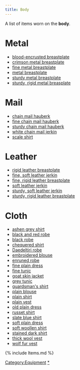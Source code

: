 ```yaml
---
title: Body
---
```


A list of items worn on the **body**.

# Metal

- [blood-encrusted breastplate](blood-encrusted_breastplate "wikilink")
- [crimson metal breastplate](crimson_metal_breastplate "wikilink")
- [fine metal breastplate](fine_metal_breastplate "wikilink")
- [metal breastplate](metal_breastplate "wikilink")
- [sturdy metal breastplate](sturdy_metal_breastplate "wikilink")
- [sturdy, rigid metal
  breasplate](sturdy,_rigid_metal_breasplate "wikilink")

# Mail

- [chain mail hauberk](chain_mail_hauberk "wikilink")
- [fine chain mail hauberk](fine_chain_mail_hauberk "wikilink")
- [sturdy chain mail hauberk](sturdy_chain_mail_hauberk "wikilink")
- [white chain mail jerkin](white_chain_mail_jerkin "wikilink")
- [scale shirt](scale_shirt "wikilink")

# Leather

- [rigid leather breastplate](rigid_leather_breastplate "wikilink")
- [fine, soft leather jerkin](fine,_soft_leather_jerkin "wikilink")
- [fine, rigid leather
  breastplate](fine,_rigid_leather_breastplate "wikilink")
- [soft leather jerkin](soft_leather_jerkin "wikilink")
- [sturdy, soft leather jerkin](sturdy,_soft_leather_jerkin "wikilink")
- [sturdy, rigid leather
  breastplate](sturdy,_rigid_leather_breastplate "wikilink")

# Cloth

- [ashen grey shirt](ashen_grey_shirt "wikilink")
- [black and red robe](black_and_red_robe "wikilink")
- [black robe](black_robe "wikilink")
- [chequered shirt](chequered_shirt "wikilink")
- [Daedeltiri robe](Daedeltiri_robe "wikilink")
- [embroidered blouse](embroidered_blouse "wikilink")
- [enruned robe](enruned_robe "wikilink")
- [fine plain dress](fine_plain_dress "wikilink")
- [fine tunic](fine_tunic "wikilink")
- [goat skin jacket](goat_skin_jacket "wikilink")
- [grey tunic](grey_tunic "wikilink")
- [guardsman's shirt](guardsman's_shirt "wikilink")
- [plain blouse](plain_blouse "wikilink")
- [plain shirt](plain_shirt "wikilink")
- [plain vest](plain_vest "wikilink")
- [old plain dress](old_plain_dress "wikilink")
- [russet shirt](russet_shirt "wikilink")
- [slate blue shirt](slate_blue_shirt "wikilink")
- [soft plain dress](soft_plain_dress "wikilink")
- [soft woollen shirt](soft_woollen_shirt "wikilink")
- [stained dark shirt](stained_dark_shirt "wikilink")
- [thick wool vest](thick_wool_vest "wikilink")
- [wolf fur vest](wolf_fur_vest "wikilink")

{% include Items.md %}

[Category:Equipment](Category:Equipment "wikilink")
[\*](Category:Body_items "wikilink")